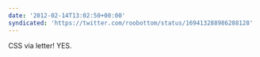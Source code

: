 ```yaml
---
date: '2012-02-14T13:02:50+00:00'
syndicated: 'https://twitter.com/roobottom/status/169413288986288128'
---
```

CSS via letter! YES.
